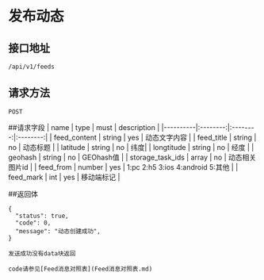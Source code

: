 # 发布动态

## 接口地址
```
/api/v1/feeds
```
## 请求方法
```
POST
```
##请求字段
| name     | type     | must     | description |
|----------|:--------:|:--------:|:--------:|
| feed_content  | string      | yes      | 动态文字内容 |
| feed_title | string   | no    | 动态标题 |
| latitude   | string     | no    | 纬度|
|	longtitude	| string	| no	| 经度	|
|	geohash	|	string	| no	| GEOhash值	|
|	storage_task_ids	| array	| no 	| 动态相关图片id	|
|	feed_from	| number	| yes | 1:pc 2:h5 3:ios 4:android 5:其他 |
|	feed_mark	| int	| yes | 移动端标记 |


##返回体
```json5
{
  "status": true,
  "code": 0,
  "message": "动态创建成功",
}
```
```
发送成功没有data块返回
```
```
code请参见[Feed消息对照表](Feed消息对照表.md)
```

